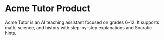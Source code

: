 # Acme Tutor Product
Acme Tutor is an AI teaching assistant focused on grades 6–12. It supports math, science, and history with step-by-step explanations and Socratic hints.
